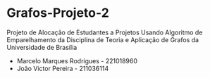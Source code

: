 # Grafos-Projeto-2
Projeto de Alocação de Estudantes a Projetos Usando Algoritmo de Emparelhamento da Disciplina de Teoria e Aplicação de Grafos da Universidade de Brasília

- Marcelo Marques Rodrigues - 221018960
- João Victor Pereira - 211036114
